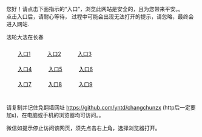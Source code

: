 您好！请点击下面指示的“入口”，浏览此网站是安全的，且为您带来平安。。 <br/>
点击入口后，请耐心等待， 过程中可能会出现无法打开的提示，请忽略，最终会进入网站. </br>

法轮大法在长春<br/>
<div style="padding:10px"><a style="margin:20px" target="_blank" href="https://d3ukvi5lw62g1i.cloudfront.net/2Qpsp?dohkq" id="ccLink1" rel="nofollow">入口1</a> <a target="_blank" style="margin:20px" href="https://dl55lmvovq5ke.cloudfront.net/2Qpsp?qfkqumq" id="ccLink2" rel="nofollow">入口2</a> <a style="margin:20px" target="_blank" href="https://d3pcom10v7z87y.cloudfront.net/2Qpsp?ssfmtcgu" id="ccLink3" rel="nofollow">入口3</a></div>

<div style="padding:10px" ><a style="margin:20px" target="_blank" href="https://d3ukvi5lw62g1i.cloudfront.net/2Qpsp?dohkq" id="ccLink4" rel="nofollow">入口4</a> <a style="margin:20px" href="https://dl55lmvovq5ke.cloudfront.net/2Qpsp?qfkqumq" target="_blank" id="ccLink5" rel="nofollow">入口5</a> <a style="margin:20px" href="https://d3pcom10v7z87y.cloudfront.net/2Qpsp?ssfmtcgu" target="_blank" id="ccLink6" rel="nofollow">入口6</a></div>

<div style="padding:10px"><a style="margin:20px" target="_blank" href="https://d3ukvi5lw62g1i.cloudfront.net/2Qpsp?dohkq" id="ccLink7" rel="nofollow">入口7</a> <a style="margin:20px" href="https://dl55lmvovq5ke.cloudfront.net/2Qpsp?qfkqumq" target="_blank" id="ccLink8" rel="nofollow">入口8</a> <a style="margin:20px" target="_blank" href="https://d3pcom10v7z87y.cloudfront.net/2Qpsp?ssfmtcgu" id="ccLink9" rel="nofollow">入口9</a></div>

<br/>



请复制并记住免翻墙网址 https://github.com/yntd/changchunzx (http后一定要加s)，在电脑或手机的浏览器均可访问。。<br/>

微信如提示停止访问该网页，须先点击右上角，选择浏览器打开。
